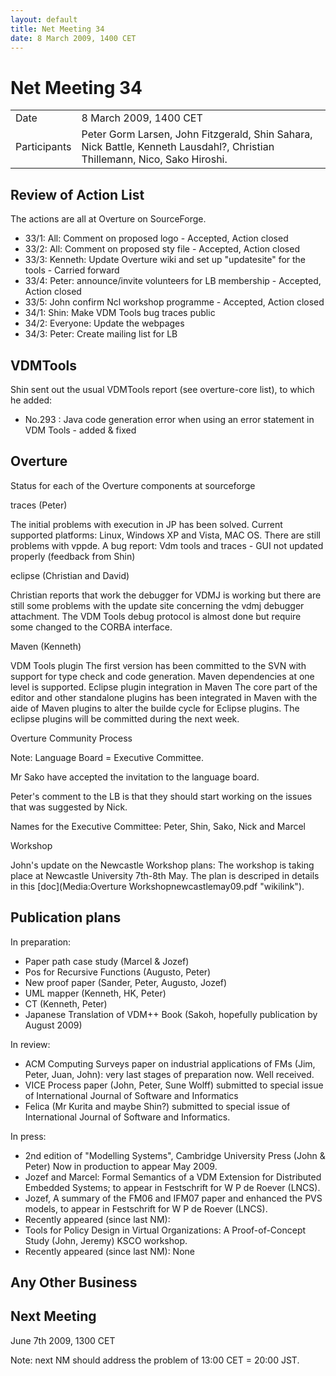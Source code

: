 ```yaml
---
layout: default
title: Net Meeting 34
date: 8 March 2009, 1400 CET
---
```


<script src="https://code.jquery.com/jquery-1.11.1.min.js">
</script>
<script src="/javascripts/edit.js"></script>
<script>setEditButonNm();</script>

# Net Meeting 34

|||
|---|---|
| Date | 8 March 2009, 1400 CET |
| Participants | Peter Gorm Larsen, John Fitzgerald, Shin Sahara, Nick Battle, Kenneth Lausdahl?, Christian Thillemann, Nico, Sako Hiroshi. |

Review of Action List
---------------------

The actions are all at Overture on SourceForge.

-   33/1: All: Comment on proposed logo - Accepted, Action closed
-   33/2: All: Comment on proposed sty file - Accepted, Action closed
-   33/3: Kenneth: Update Overture wiki and set up "updatesite" for the
    tools - Carried forward
-   33/4: Peter: announce/invite volunteers for LB membership -
    Accepted, Action closed
-   33/5: John confirm Ncl workshop programme - Accepted, Action closed
-   34/1: Shin: Make VDM Tools bug traces public
-   34/2: Everyone: Update the webpages
-   34/3: Peter: Create mailing list for LB

VDMTools
--------

Shin sent out the usual VDMTools report (see overture-core list), to
which he added:

-   No.293 : Java code generation error when using an error statement in
    VDM Tools - added & fixed

Overture
--------

Status for each of the Overture components at sourceforge

traces (Peter)

The initial problems with execution in JP has been solved. Current
supported platforms: Linux, Windows XP and Vista, MAC OS. There are
still problems with vppde. A bug report: Vdm tools and traces - GUI not
updated properly (feedback from Shin)

eclipse (Christian and David)

Christian reports that work the debugger for VDMJ is working but there
are still some problems with the update site concerning the vdmj
debugger attachment. The VDM Tools debug protocol is almost done but
require some changed to the CORBA interface.

Maven (Kenneth)

VDM Tools plugin The first version has been committed to the SVN with
support for type check and code generation. Maven dependencies at one
level is supported. Eclipse plugin integration in Maven The core part of
the editor and other standalone plugins has been integrated in Maven
with the aide of Maven plugins to alter the builde cycle for Eclipse
plugins. The eclipse plugins will be committed during the next week.

Overture Community Process

Note: Language Board = Executive Committee.

Mr Sako have accepted the invitation to the language board.

Peter's comment to the LB is that they should start working on the
issues that was suggested by Nick.

Names for the Executive Committee: Peter, Shin, Sako, Nick and Marcel

Workshop

John's update on the Newcastle Workshop plans: The workshop is taking
place at Newcastle University 7th-8th May. The plan is descriped in
details in this
[doc](Media:Overture Workshopnewcastlemay09.pdf "wikilink").

Publication plans
-----------------

In preparation:

-   Paper path case study (Marcel & Jozef)
-   Pos for Recursive Functions (Augusto, Peter)
-   New proof paper (Sander, Peter, Augusto, Jozef)
-   UML mapper (Kenneth, HK, Peter)
-   CT (Kenneth, Peter)
-   Japanese Translation of VDM++ Book (Sakoh, hopefully publication by
    August 2009)

In review:

-   ACM Computing Surveys paper on industrial applications of FMs (Jim,
    Peter, Juan, John): very last stages of preparation now. Well
    received.
-   VICE Process paper (John, Peter, Sune Wolff) submitted to special
    issue of International Journal of Software and Informatics
-   Felica (Mr Kurita and maybe Shin?) submitted to special issue of
    International Journal of Software and Informatics.

In press:

-   2nd edition of "Modelling Systems", Cambridge University Press (John
    & Peter) Now in production to appear May 2009.
-   Jozef and Marcel: Formal Semantics of a VDM Extension for
    Distributed Embedded Systems; to appear in Festschrift for W P de
    Roever (LNCS).
-   Jozef, A summary of the FM06 and IFM07 paper and enhanced the PVS
    models, to appear in Festschrift for W P de Roever (LNCS).
-   Recently appeared (since last NM):
-   Tools for Policy Design in Virtual Organizations: A Proof-of-Concept
    Study (John, Jeremy) KSCO workshop.
-   Recently appeared (since last NM): None

Any Other Business
------------------

Next Meeting
------------

June 7th 2009, 1300 CET

Note: next NM should address the problem of 13:00 CET = 20:00 JST.

   <div id="edit_page_div"></div>